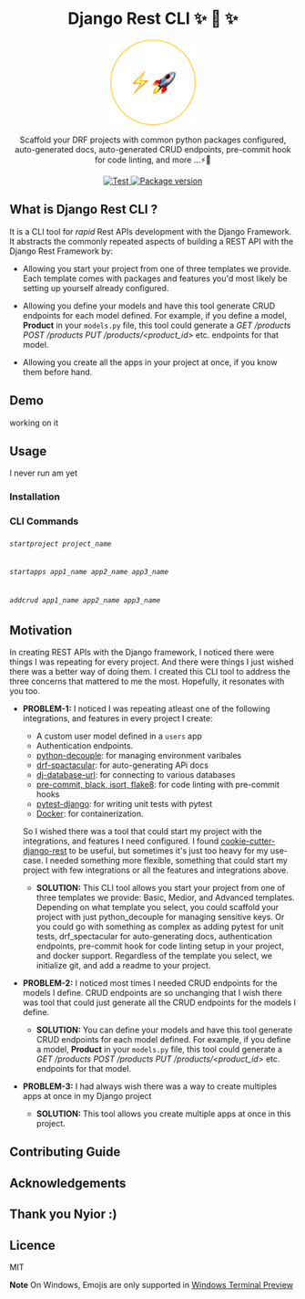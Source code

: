 <h1 align="center">
  Django Rest CLI ✨ 🍰 ✨
</h1>

<p align="center">
  <img src="./assets/logo.png" width="150" height="150">
</p>

<p align="center">
   Scaffold your DRF projects with common python packages configured, auto-generated docs, auto-generated CRUD endpoints, pre-commit hook for code linting, and more ...⚡🚀
</p>

<p align="center">
  <a href="https://github.com/tiangolo/typer/actions?query=workflow%3ATest" target="_blank">
      <img src="https://github.com/tiangolo/typer/workflows/Test/badge.svg" alt="Test">
  </a>
  <a href="https://pypi.org/project/typer" target="_blank">
      <img src="https://img.shields.io/pypi/v/typer?color=%2334D058&label=pypi%20package" alt="Package version">
  </a>
</p>

## What is Django Rest CLI ?
It is a CLI tool for _rapid_ Rest APIs development with the Django Framework.
It abstracts the commonly repeated aspects of building a REST API with the Django Rest Framework by:

- Allowing you start your project from one of three templates we provide. Each template comes with packages and features you'd most likely be setting up yourself already configured.

- Allowing you define your models and have this tool generate CRUD endpoints for each model defined.
For example, if you define a model, **Product** in your `models.py` file, this tool could generate a _GET /products POST /products PUT /products/<product_id>_ etc. endpoints for that model.

- Allowing you create all the apps in your project at once, if you know them before hand.

## Demo
working on it

## Usage
I never run am yet 
### Installation

### CLI Commands
###### `startproject project_name`

###### `startapps app1_name app2_name app3_name`

###### `addcrud app1_name app2_name app3_name`

## Motivation
In creating REST APIs with the Django framework, I noticed there were things I was repeating for every project. And there were things I just wished there was a better way of doing them. I created this CLI tool to address the three concerns that mattered to me the most. Hopefully, it resonates with you too.

- **PROBLEM-1:**  I noticed I was repeating atleast one of the following integrations, and features in every project I create:
  - A custom user model defined in a `users` app
  - Authentication endpoints.
  - [python-decouple](https://pypi.org/project/python-decouple/): for managing environment varibales 
  - [drf-spactacular](https://drf-spectacular.readthedocs.io/en/latest/readme.html): for auto-generating APi docs 
  - [dj-database-url](https://github.com/jazzband/dj-database-url): for connecting to various databases 
  - [pre-commit, black, isort, flake8](https://ljvmiranda921.github.io/notebook/2018/06/21/precommits-using-black-and-flake8/): for code linting with pre-commit hooks 
  - [pytest-django](https://pytest-django.readthedocs.io/en/latest/): for writing unit tests with pytest 
  - [Docker](https://learndjango.com/tutorials/django-docker-and-postgresql-tutorial): for containerization. 

  So I wished there was a tool that could start my project with the integrations, and features I need configured. I found [cookie-cutter-django-rest](https://github.com/agconti/cookiecutter-django-rest) to be useful, but sometimes it's just too heavy for my use-case. I needed something more flexible, something that could start my project with few integrations or all the features and integrations above. 

  - **SOLUTION:** This CLI tool allows you start your project from one of three templates we provide: Basic, Medior, and Advanced templates. Depending on what template you select, you could scaffold your project with just python_decouple for managing sensitive keys. Or you could go with something as complex as adding pytest for unit tests, drf_spectacular for auto-generating docs, authentication endpoints, pre-commit hook for code linting setup in your project, and docker support. Regardless of the template you select, we initialize git, and add a readme to your project.


- **PROBLEM-2:** I noticed most times I needed CRUD endpoints for the models I define. CRUD endpoints are so unchanging that I wish there was tool that could just generate all the CRUD endpoints for the models I define.

  - **SOLUTION:** You can define your models and have this tool generate CRUD endpoints for each model defined. For example, if you define a model, **Product** in your `models.py` file, this tool could generate a _GET /products POST /products PUT /products/<product_id>_ etc. endpoints for that model.


- **PROBLEM-3:** I had always wish there was a way to create multiples apps at once in my Django project
  - **SOLUTION:** This tool allows you create multiple apps at once in this project.


## Contributing Guide


## Acknowledgements


## Thank you Nyior :)


## Licence
MIT

**Note** On Windows, Emojis are only supported in [Windows Terminal Preview](https://www.microsoft.com/en-us/p/windows-terminal-preview/9n8g5rfz9xk3?activetab=pivot:overviewtab)